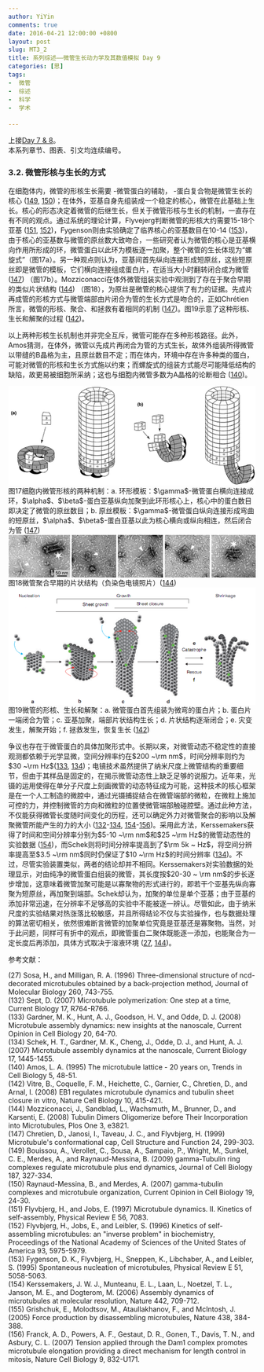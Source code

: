 ```yaml
---
author: YiYin
comments: true
date: 2016-04-21 12:00:00 +0800
layout: post
slug: MT3_2
title: 系列综述——微管生长动力学及其数值模拟 Day 9
categories: [思]
tags:
-  微管
-  综述
-  科学
-  学术

---
```


上接[Day 7 & 8](http://whyhow.github.io/2016/04/16/mt3-1.html)。<br/>
本系列章节、图表、引文均连续编号。 

### 3.2. 微管形核与生长的方式

在细胞体内，微管的形核生长需要 -微管蛋白的辅助， -蛋白复合物是微管生长的核心 (<a href="#r149">149</a>, <a href="#r150">150</a>)；在体外，亚基自身先组装成一个稳定的核心，微管在此基础上生长。核心的形态决定着微管的后继生长，但关于微管形核与生长的机制，一直存在有不同的观点。通过系统的理论计算，Flyvejerg判断微管的形核大约需要15-18个亚基 (<a href="#r151">151</a>, <a href="#r152">152</a>)，Fygenson则由实验确定了临界核心的亚基数目在10-14 (<a href="#r153">153</a>)，由于核心的亚基数与微管的原丝数大致吻合，一些研究者认为微管的核心是亚基横向作用所形成的环，微管蛋白以此环为模板逐一加聚，整个微管的生长体现为“螺旋式”（图17a）。另一种观点则认为，亚基间首先纵向连接形成短原丝，这些短原丝即是微管的模板，它们横向连接组成蛋白片，在适当大小时翻转闭合成为微管 (<a href="#r147">147</a>) （图17b）。Mozziconacci在体外微管组装实验中观测到了存在于聚合早期的类似片状结构 (<a href="#r144">144</a>) （图18），为原丝是微管的核心提供了有力的证据。先成片再成管的形核方式与微管端部由片闭合为管的生长方式是吻合的，正如Chrétien所言，微管的形核、聚合、和拯救有着相同的机制 (<a href="#r147">147</a>)。图19示意了这种形核、生长和解聚的过程 (<a href="#r142">142</a>)。

以上两种形核生长机制也并非完全互斥，微管可能存在多种形核路径。此外，Amos猜测，在体外，微管以先成片再闭合为管的方式生长，故体外组装所得微管以带缝的B晶格为主，且原丝数目不定；而在体内，环境中存在许多种类的蛋白，可能对微管的形核和生长方式施以约束；而螺旋式的组装方式能尽可能降低结构的缺陷，故更易被细胞所采纳；这也与细胞内微管多数为A晶格的论断相合 (<a href="#r140">140</a>)。
 
<div class="figure"><img src="/public/images/microtubule/image112.png" align="middle"><div class="caption"><span class="fignum">图17</span>细胞内微管形核的两种机制：a. 环形模板：$\gamma$-微管蛋白横向连接成环，$\alpha$、$\beta$-蛋白亚基纵向加聚到此环形核心上，核心中的蛋白数目即决定了微管的原丝数目；b. 原丝模板：$\gamma$-微管蛋白纵向连接形成弯曲的短原丝，$\alpha$、$\beta$-蛋白亚基以此为核心横向或纵向相连，然后闭合为管 (<a href="#r147">147</a>)</div></div>

<div class="figure"><img src="/public/images/microtubule/image116.png" align="middle"><div class="caption"><span class="fignum">图18</span>微管聚合早期的片状结构（负染色电镜照片）(<a href="#r144">144</a>)</div></div>

<div class="figure"><img src="/public/images/microtubule/image118.png" align="middle"><div class="caption"><span class="fignum">图19</span>微管的形核、生长和解聚：a. 微管蛋白首先组装为微弯的蛋白片；b. 蛋白片一端闭合为管；c. 亚基加聚，端部片状结构生长；d. 片状结构逐渐闭合；e. 灾变发生，解聚开始；f. 拯救发生，恢复生长 (<a href="#r142">142</a>)</div></div>


争议也存在于微管蛋白的具体加聚形式中。长期以来，对微管动态不稳定性的直接观测都依赖于光学显微，空间分辨率约在$200 ~\rm nm$，时间分辨率则约为$30 ~\rm Hz$(<a href="#r133">133</a>, <a href="#r134">134</a>)；电镜技术虽然提供了纳米尺度上微管结构的重要细节，但由于其样品是固定的，在揭示微管动态性上缺乏足够的说服力。近年来，光镊的运用使得在单分子尺度上刻画微管的动态特征成为可能，这种技术的核心框架是在一个人工制造的微腔中，通过光镊捕捉结合在微管端部的微粒，在微粒上施加可控的力，并控制微管的方向和微粒的位置使微管端部触碰腔壁。通过此种方法，不仅能获得微管长度随时间变化的历程，还可以确定外力对微管聚合的影响以及解聚微管所能产生的力的大小 (<a href="#r132">132</a>-<a href="#r134">134</a>, <a href="#r154">154</a>-<a href="#r156">156</a>)。采用此方法，Kerssemakers获得了时间和空间分辨率分别为$5-10 ~\rm nm$和$25 ~\rm Hz$的微管动态性的实验数据 (<a href="#r154">154</a>)，而Schek则将时间分辨率提高到了$\rm 5k ~ Hz$，将空间分辨率提高至$3.5 ~\rm nm$同时仍保证了$10 ~\rm Hz$的时间分辨率 (<a href="#r134">134</a>)。不过，尽管实验装置类似，两者的结论却并不相同。Kerssemakers对实验数据的处理显示，对由纯净的微管蛋白组装的微管，其长度按$20-30 ~ \rm nm$的步长逐步增加，这意味着微管加聚可能是以寡聚物的形式进行的，即若干个亚基先纵向寡聚为短原丝，再加聚到端部。Schek却认为，加聚的单位是单个亚基；由于亚基的添加非常迅速，在分辨率不足够高的实验中不能被逐一辨认。尽管如此，由于纳米尺度的实验结果对热涨落比较敏感，并且所得结论不仅与实验操作，也与数据处理的算法密切相关，依然很难断言微管的加聚单位究竟是亚基还是寡聚物。当然，对于此问题，同样可有折中的观点，即微管蛋白二聚体既能逐一添加，也能聚合为一定长度后再添加，具体方式取决于溶液环境 (<a href="#r27">27</a>, <a href="#r144">144</a>)。


参考文献：

<a name="r27"></a>(27) Sosa, H., and Milligan, R. A. (1996) Three-dimensional structure of ncd-decorated microtubules obtained by a back-projection method, Journal of Molecular Biology 260, 743-755.<br/>
<a name="r132"></a>(132) Sept, D. (2007) Microtubule polymerization: One step at a time, Current Biology 17, R764-R766.<br/>
<a name="r133"></a>(133) Gardner, M. K., Hunt, A. J., Goodson, H. V., and Odde, D. J. (2008) Microtubule assembly dynamics: new insights at the nanoscale, Current Opinion in Cell Biology 20, 64-70.<br/>
<a name="r134"></a>(134) Schek, H. T., Gardner, M. K., Cheng, J., Odde, D. J., and Hunt, A. J. (2007) Microtubule assembly dynamics at the nanoscale, Current Biology 17, 1445-1455.<br/>
<a name="r140"></a>(140) Amos, L. A. (1995) The microtubule lattice - 20 years on, Trends in Cell Biology 5, 48-51.<br/>
<a name="r142"></a>(142) Vitre, B., Coquelle, F. M., Heichette, C., Garnier, C., Chretien, D., and Arnal, I. (2008) EB1 regulates microtubule dynamics and tubulin sheet closure in vitro, Nature Cell Biology 10, 415-421.<br/>
<a name="r144"></a>(144) Mozziconacci, J., Sandblad, L., Wachsmuth, M., Brunner, D., and Karsenti, E. (2008) Tubulin Dimers Oligomerize before Their Incorporation into Microtubules, Plos One 3, e3821.<br/>
<a name="r147"></a>(147) Chretien, D., Janosi, I., Taveau, J. C., and Flyvbjerg, H. (1999) Microtubule's conformational cap, Cell Structure and Function 24, 299-303.<br/>
<a name="r149"></a>(149) Bouissou, A., Verollet, C., Sousa, A., Sampaio, P., Wright, M., Sunkel, C. E., Merdes, A., and Raynaud-Messina, B. (2009) gamma-Tubulin ring complexes regulate microtubule plus end dynamics, Journal of Cell Biology 187, 327-334.<br/>
<a name="r150"></a>(150) Raynaud-Messina, B., and Merdes, A. (2007) gamma-tubulin complexes and microtubule organization, Current Opinion in Cell Biology 19, 24-30.<br/>
<a name="r151"></a>(151) Flyvbjerg, H., and Jobs, E. (1997) Microtubule dynamics. II. Kinetics of self-assembly, Physical Review E 56, 7083.<br/>
<a name="r152"></a>(152) Flyvbjerg, H., Jobs, E., and Leibler, S. (1996) Kinetics of self-assembling microtubules: an "inverse problem" in biochemistry, Proceedings of the National Academy of Sciences of the United States of America 93, 5975-5979.<br/>
<a name="r153"></a>(153) Fygenson, D. K., Flyvbjerg, H., Sneppen, K., Libchaber, A., and Leibler, S. (1995) Spontaneous nucleation of microtubules, Physical Review E 51, 5058-5063.<br/>
<a name="r154"></a>(154) Kerssemakers, J. W. J., Munteanu, E. L., Laan, L., Noetzel, T. L., Janson, M. E., and Dogterom, M. (2006) Assembly dynamics of microtubules at molecular resolution, Nature 442, 709-712.<br/>
<a name="r155"></a>(155) Grishchuk, E., Molodtsov, M., Ataullakhanov, F., and McIntosh, J. (2005) Force production by disassembling microtubules, Nature 438, 384-388.<br/>
<a name="r156"></a>(156) Franck, A. D., Powers, A. F., Gestaut, D. R., Gonen, T., Davis, T. N., and Asbury, C. L. (2007) Tension applied through the Dam1 complex promotes microtubule elongation providing a direct mechanism for length control in mitosis, Nature Cell Biology 9, 832-U171.<br/>

